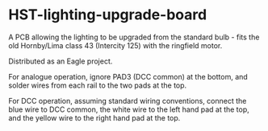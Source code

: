 # HST-lighting-upgrade-board

A PCB allowing the lighting to be upgraded from the standard bulb - fits the old Hornby/Lima class 43 (Intercity 125) with the ringfield motor.

Distributed as an Eagle project.

For analogue operation, ignore PAD3 (DCC common) at the bottom, and solder wires from each rail to the two pads at the top.

For DCC operation, assuming standard wiring conventions, connect the blue wire to DCC common, the white wire to the left hand pad at the top, and the yellow wire to the right hand pad at the top.
